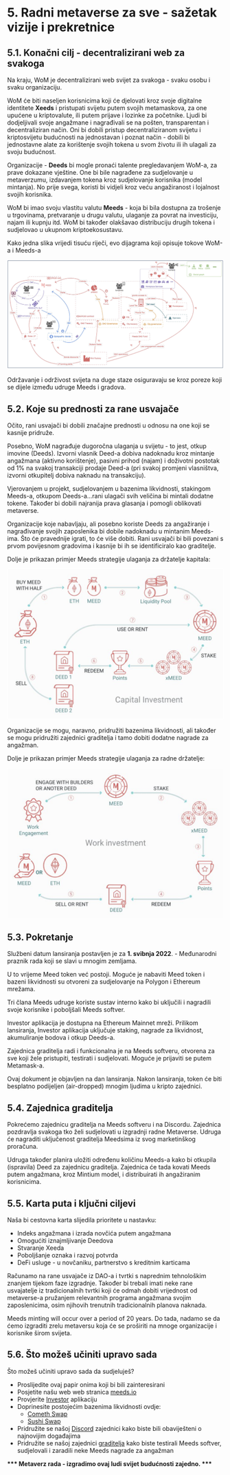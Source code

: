 # 5. Radni metaverse za sve - sažetak vizije i prekretnice

## 5.1. Konačni cilj - decentralizirani web za svakoga

Na kraju, WoM je decentralizirani web svijet za svakoga - svaku osobu i svaku organizaciju.

WoM će biti naseljen korisnicima koji će djelovati kroz svoje digitalne identitete **Xeeds** i pristupati svijetu putem svojih metamaskova, za one upućene u kriptovalute, ili putem prijave i lozinke za početnike. Ljudi bi dodjeljivali svoje angažmane i nagrađivali se na pošten, transparentan i decentraliziran način. Oni bi dobili pristup decentraliziranom svijetu i kriptosvijetu budućnosti na jednostavan i poznat način - dobili bi jednostavne alate za korištenje svojih tokena u svom životu ili ih ulagali za svoju budućnost.

Organizacije - **Deeds** bi mogle pronaći talente pregledavanjem WoM-a, za prave dokazane vještine. One bi bile nagrađene za sudjelovanje u metaverzumu, izdavanjem tokena kroz sudjelovanje korisnika (model mintanja). No prije svega, koristi bi vidjeli kroz veću angažiranost i lojalnost svojih korisnika.

WoM bi imao svoju vlastitu valutu **Meeds** - koja bi bila dostupna za trošenje u trgovinama, pretvaranje u drugu valutu, ulaganje za povrat na investiciju, najam ili kupnju itd. WoM bi također olakšavao distribuciju drugih tokena i sudjelovao u ukupnom kriptoekosustavu.

Kako jedna slika vrijedi tisuću riječi, evo dijagrama koji opisuje tokove WoM-a i Meeds-a

![WoM i Meeds tokovi](en/img/wom-flows.png)

Održavanje i održivost svijeta na duge staze osiguravaju se kroz poreze koji se dijele između udruge Meeds i gradova.

## 5.2. Koje su prednosti za rane usvajače

Očito, rani usvajači bi dobili značajne prednosti u odnosu na one koji se kasnije pridruže.

Posebno, WoM nagrađuje dugoročna ulaganja u svijetu - to jest, otkup imovine (Deeds). Izvorni vlasnik Deed-a dobiva nadoknadu kroz mintanje angažmana (aktivno korištenje), pasivni prihod (najam) i doživotni postotak od 1% na svakoj transakciji prodaje Deed-a (pri svakoj promjeni vlasništva, izvorni otkupitelj dobiva naknadu na transakciju).

Vjerovanjem u projekt, sudjelovanjem u bazenima likvidnosti, stakingom Meeds-a, otkupom Deeds-a...rani ulagači svih veličina bi mintali dodatne tokene. Također bi dobili najranija prava glasanja i pomogli oblikovati metaverse.

Organizacije koje nabavljaju, ali posebno koriste Deeds za angažiranje i nagrađivanje svojih zaposlenika bi dobile nadoknadu u mintanim Meeds-ima. Što će pravednije igrati, to će više dobiti. Rani usvajači bi bili povezani s prvom povijesnom gradovima i kasnije bi ih se identificiralo kao graditelje.

Dolje je prikazan primjer Meeds strategije ulaganja za držatelje kapitala:

![Meeds investicijska strategija za vlasnike kapitala](en/img/invest-capital.png)

Organizacije se mogu, naravno, pridružiti bazenima likvidnosti, ali također se mogu pridružiti zajednici graditelja i tamo dobiti dodatne nagrade za angažman.

Dolje je prikazan primjer Meeds strategije ulaganja za radne držatelje:

![Meeds investicijska strategija za zaposlenike](en/img/invest-work.png)

## 5.3. Pokretanje

Službeni datum lansiranja postavljen je za **1. svibnja 2022**. - Međunarodni praznik rada koji se slavi u mnogim zemljama.

U to vrijeme Meed token već postoji. Moguće je nabaviti Meed token i bazeni likvidnosti su otvoreni za sudjelovanje na Polygon i Ethereum mrežama.

Tri člana Meeds udruge koriste sustav interno kako bi uključili i nagradili svoje korisnike i poboljšali Meeds softver.

Investor aplikacija je dostupna na Ethereum Mainnet mreži. Prilikom lansiranja, Investor aplikacija uključuje staking, nagrade za likvidnost, akumuliranje bodova i otkup Deeds-a.

Zajednica graditelja radi i funkcionalna je na Meeds softveru, otvorena za sve koji žele pristupiti, testirati i sudjelovati. Moguće je prijaviti se putem Metamask-a.

Ovaj dokument je objavljen na dan lansiranja. Nakon lansiranja, token će biti besplatno podijeljen (air-dropped) mnogim ljudima u kripto zajednici.

## 5.4. Zajednica graditelja

Pokrećemo zajednicu graditelja na Meeds softveru i na Discordu. Zajednica pozdravlja svakoga tko želi sudjelovati u izgradnji radne Metaverse. Udruga će nagraditi uključenost graditelja Meedsima iz svog marketinškog proračuna.

Udruga također planira uložiti određenu količinu Meeds-a kako bi otkupila (ispravila) Deed za zajednicu graditelja. Zajednica će tada kovati Meeds putem angažmana, kroz Mintium model, i distribuirati ih angažiranim korisnicima.

## 5.5. Karta puta i ključni ciljevi

Naša bi cestovna karta slijedila prioritete u nastavku:

- Indeks angažmana i izrada novčića putem angažmana
- Omogućiti iznajmljivanje Deedova
- Stvaranje Xeeda
- Poboljšanje oznaka i razvoj potvrda
- DeFi usluge - u novčaniku, partnerstvo s kreditnim karticama

Računamo na rane usvajače iz DAO-a i tvrtki s naprednim tehnološkim znanjem tijekom faze izgradnje. Također bi trebali imati neke rane usvajatelje iz tradicionalnih tvrtki koji će odmah dobiti vrijednost od metaverse-a pružanjem relevantnih programa angažmana svojim zaposlenicima, osim njihovih trenutnih tradicionalnih planova naknada.

Meeds minting will occur over a period of 20 years. Do tada, nadamo se da ćemo izgraditi zrelu metaversu koja će se proširiti na mnoge organizacije i korisnike širom svijeta.

## 5.6. Što možeš učiniti upravo sada

Što možeš učiniti upravo sada da sudjeluješ?

- Proslijedite ovaj papir onima koji bi bili zainteresirani
- Posjetite našu web web stranica [meeds.io](https://www.meeds.io/)
- Provjerite [Investor](https://meeds.io/investors) aplikaciju
- Doprinesite postojećim bazenima likvidnosti ovdje:
  - [Cometh Swap](https://swap.cometh.io/)
  - [Sushi Swap](https://sushi.com)
- Pridružite se našoj [Discord](https://discord.com/invite/hAuADSq3) zajednici kako biste bili obaviješteni o najnovijim događajima
- Pridružite se našoj zajednici [graditelja](https://meeds.io/builders) kako biste testirali Meeds softver, sudjelovali i zaradili neke Meeds nagrade za angažman

**\*\*\* Metaverz rada - izgradimo ovaj ludi svijet budućnosti zajedno. \*\*\***